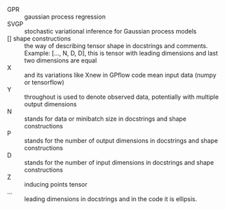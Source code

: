 <dl>
  <dt>GPR</dt>
  <dd>gaussian process regression</dd>

  <dt>SVGP</dt>
  <dd>stochastic variational inference for Gaussian process models</dd>

  <dt>[] shape constructions</dt>
  <dd>the way of describing tensor shape in docstrings and comments. Example: [..., N, D, D], this is tensor with leading dimensions and last two dimensions are equal</dd>

  <dt>X</dt>
  <dd>and its variations like Xnew in GPflow code mean input data (numpy or tensorflow)</dd>

  <dt>Y</dt>
  <dd>throughout is used to denote observed data, potentially with multiple output dimensions</dd>

  <dt>N</dt>
  <dd>stands for data or minibatch size in docstrings and shape constructions</dd>

  <dt>P</dt>
  <dd>stands for the number of output dimensions in docstrings and shape constructions</dd>

  <dt>D</dt>
  <dd>stands for the number of input dimensions in docstrings and shape constructions</dd>

  <dt>Z</dt>
  <dd>inducing points tensor</dd>

  <dt>...</dt>
  <dd>leading dimensions in docstrings and in the code it is ellipsis.</dd>
</dl>
